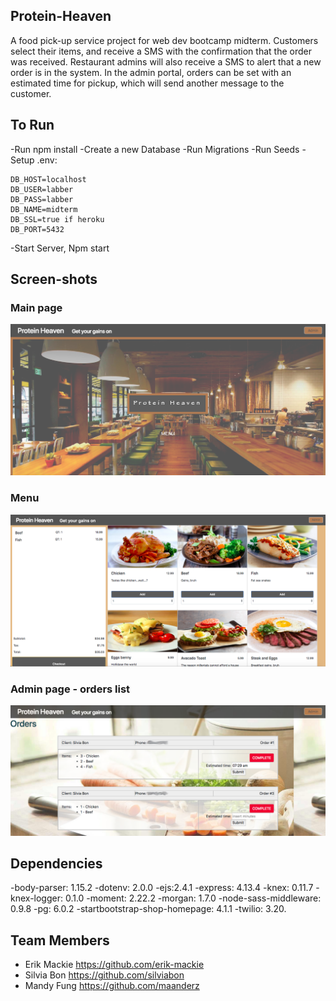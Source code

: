 ## Protein-Heaven
A food pick-up service project for web dev bootcamp midterm.  Customers select their items, and receive a SMS with the confirmation that the order was received.
Restaurant admins will also receive a SMS to alert that a new order is in the system. In the admin portal, orders can be set with an estimated time for pickup, which will send another message to the customer. 

## To Run
-Run npm install
-Create a new Database 
-Run Migrations
-Run Seeds
-Setup .env:

    DB_HOST=localhost
    DB_USER=labber
    DB_PASS=labber
    DB_NAME=midterm
    DB_SSL=true if heroku
    DB_PORT=5432
    
-Start Server, Npm start


## Screen-shots

### Main page
!["Screenshot of main page"](https://github.com/silviabon/Protein-Heaven/blob/master/images/main_page.png?raw=true)
### Menu
!["Screenshot of menu page"](https://github.com/silviabon/Protein-Heaven/blob/master/images/menu.png?raw=true)
### Admin page - orders list
!["Screenshot of admin page - orders list"](https://github.com/silviabon/Protein-Heaven/blob/master/images/admin_page.png?raw=true)

## Dependencies

-body-parser: 1.15.2
-dotenv: 2.0.0
-ejs:2.4.1
-express: 4.13.4
-knex: 0.11.7
-knex-logger: 0.1.0
-moment: 2.22.2
-morgan: 1.7.0
-node-sass-middleware: 0.9.8
-pg: 6.0.2
-startbootstrap-shop-homepage: 4.1.1
-twilio: 3.20.

## Team Members

- Erik Mackie https://github.com/erik-mackie
- Silvia Bon https://github.com/silviabon
- Mandy Fung https://github.com/maanderz
